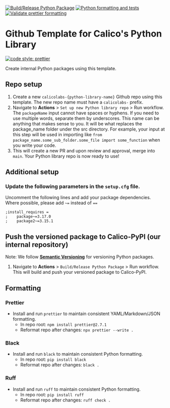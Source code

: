 [![Build/Release Python Package](https://github.com/calico/github-template-python-library/actions/workflows/release-new-version.yml/badge.svg?branch=main)](https://github.com/calico/github-template-python-library/actions/workflows/release-new-version.yml)
[![Python formatting and tests](https://github.com/calico/github-template-python-library/actions/workflows/run-tests-formatting.yml/badge.svg?branch=main)](https://github.com/calico/github-template-python-library/actions/workflows/run-tests-formatting.yml)
[![Validate prettier formatting](https://github.com/calico/github-template-python-library/actions/workflows/check-prettier-formatting.yml/badge.svg?branch=main)](https://github.com/calico/github-template-python-library/actions/workflows/check-prettier-formatting.yml)

# Github Template for Calico's Python Library

[![code style: prettier](https://img.shields.io/badge/code_style-prettier-ff69b4.svg?style=flat-square)](https://github.com/prettier/prettier)

Create internal Python packages using this template.

## Repo setup

1. Create a new `calicolabs-{python-library-name}` Github repo using this template. The new repo name must have a `calicolabs-` prefix.
2. Navigate to **Actions** > `Set up new Python library repo` > Run workflow. The `packageName` input cannot have spaces or hyphens. If you need to use multiple words, separate them by underscores. This name can be anything that makes sense to you. It will be what replaces the package_name folder under the src directory. For example, your input at this step will be used in importing like `from package_name.some_sub_folder.some_file import some_function` when you write your code.
3. This will create a new PR and upon review and approval, merge into `main`. Your Python library repo is now ready to use!

## Additional setup

### Update the following parameters in the `setup.cfg` file.

Uncomment the following lines and add your package dependencies.
Where possible, please add `~=` instead of `==`

```
;install_requires =
;    package~=3.17.0
;    package2~=3.15.1
```

## Push the versioned package to Calico-PyPI (our internal repository)

Note: We follow **[Semantic Versioning](https://semver.org/)** for versioning Python packages.

1. Navigate to **Actions** > `Build/Release Python Package` > Run workflow. This will build and push your versioned package to Calico-PyPI.

## Formatting

### Prettier

- Install and run `prettier` to maintain consistent YAML/Markdown/JSON formatting.
  - In repo root: `npm install prettier@2.7.1`
  - Reformat repo after changes: `npx prettier --write .`

### Black

- Install and run `black` to maintain consistent Python formatting.
  - In repo root: `pip install black`
  - Reformat repo after changes: `black .`

### Ruff

- Install and run `ruff` to maintain consistent Python formatting.
  - In repo root: `pip install ruff`
  - Reformat repo after changes: `ruff check .`
